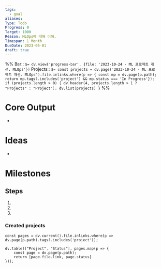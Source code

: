 ```yaml
---
tags:
  - goal
aliases: 
Type: Todo
Progress: 0
Target: 1000
Reason: MLOps에 대해 이해.
Timespan: 1 Month
DueDate: 2023-05-01
draft: true
---
```


%%
Bar:: `$= dv.view('progress-bar', {file: '2023-10-24 - ML 프로젝트 개선. MLOps'})`
Projects:: `$= const projects = dv.page('2023-10-24 - ML 프로젝트 개선. MLOps').file.inlinks.where(p => { const mp = dv.page(p.path); return mp.tags?.includes('project') && mp.status === 'In Progress'}); if (projects.length > 0) { dv.header(4, projects.length > 1 ? "Projects" : "Project"); dv.list(projects) }`
%%

# Core Output

- 

# Ideas
- 

# Milestones

## Steps
1.
2.
3.

### Created projects

```dataviewjs
const pages = dv.current().file.inlinks.where(p => dv.page(p.path).tags?.includes('project'));

dv.table(["Project", "Status"], pages.map(p => {
	const page = dv.page(p.path);
	return [page.file.link, page.status]
}));
```
